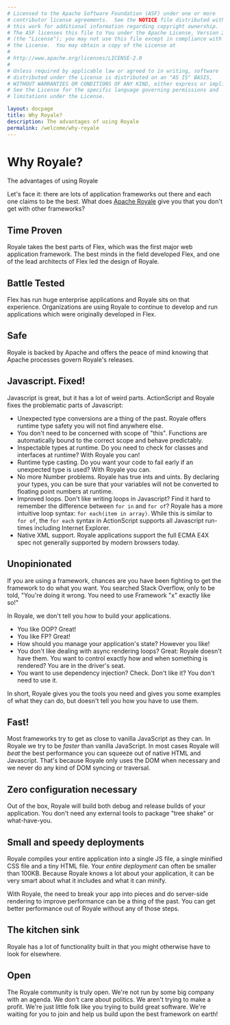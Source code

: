```yaml
---
# Licensed to the Apache Software Foundation (ASF) under one or more
# contributor license agreements.  See the NOTICE file distributed with
# this work for additional information regarding copyright ownership.
# The ASF licenses this file to You under the Apache License, Version 2.0
# (the "License"); you may not use this file except in compliance with
# the License.  You may obtain a copy of the License at
# 
# http://www.apache.org/licenses/LICENSE-2.0
# 
# Unless required by applicable law or agreed to in writing, software
# distributed under the License is distributed on an "AS IS" BASIS,
# WITHOUT WARRANTIES OR CONDITIONS OF ANY KIND, either express or implied.
# See the License for the specific language governing permissions and
# limitations under the License.

layout: docpage
title: Why Royale?
description: The advantages of using Royale
permalink: /welcome/why-royale
---
```

# Why Royale?

The advantages of using Royale

Let's face it: there are lots of application frameworks out there and each one claims to be the best. What does [Apache Royale](https://royale.apache.org/) give you that you don't get with other frameworks?

## Time Proven
Royale takes the best parts of Flex, which was the first major web application framework. The best minds in the field developed Flex, and one of the lead architects of Flex led the design of Royale.

## Battle Tested
Flex has run huge enterprise applications and Royale sits on that experience. Organizations are using Royale to continue to develop and run applications which were originally developed in Flex.

## Safe
Royale is backed by Apache and offers the peace of mind knowing that Apache processes govern Royale's releases.

## Javascript. Fixed!
Javascript is great, but it has a lot of weird parts. ActionScript and Royale fixes the problematic parts of Javascript:

- Unexpected type conversions are a thing of the past. Royale offers runtime type safety you will not find anywhere else.
- You don't need to be concerned with scope of "this". Functions are automatically bound to the correct scope and behave predictably.
- Inspectable types at runtime. Do you need to check for classes and interfaces at runtime? With Royale you can!
- Runtime type casting. Do you want your code to fail early if an unexpected type is used? With Royale you can.
- No more Number problems. Royale has true ints and uints. By declaring your types, you can be sure that your variables will not be converted to floating point numbers at runtime.
- Improved loops. Don't like writing loops in Javascript? Find it hard to remember the difference between `for in` and `for of`? Royale has a more intuitive loop syntax: `for each(item in array)`. While this is similar to `for of`, the `for each` syntax in ActionScript supports all Javascript run-times including Internet Explorer.
- Native XML support. Royale applications support the full ECMA E4X spec not generally supported by modern browsers today.

## Unopinionated
If you are using a framework, chances are you have been fighting to get the framework to do what you want. You searched Stack Overflow, only to be told, "You're doing it wrong. You need to use Framework "x" exactly like so!"

In Royale, we don't tell you how to build your applications.

  - You like OOP? Great! 
  - You like FP? Great! 
  - How should you manage your application's state? However you like! 
  - You don't like dealing with async rendering loops? Great: Royale doesn't have them. You want to control exactly how and when something is rendered? You are in the driver's seat.
  - You want to use dependency injection? Check. Don't like it? You don't need to use it.

In short, Royale gives you the tools you need and gives you some examples of what they can do, but doesn't tell you how you have to use them.

## Fast!
Most frameworks try to get as close to vanilla JavaScript as they can. In Royale we try to be _faster_ than vanilla JavaScript. In most cases Royale will _beat_ the best performance you can squeeze out of native HTML and Javascript. That's because Royale only uses the DOM when necessary and we never do any kind of DOM syncing or traversal.

## Zero configuration necessary
Out of the box, Royale will build both debug and release builds of your application. You don't need any external tools to package "tree shake" or what-have-you.

## Small and speedy deployments
Royale compiles your entire application into a single JS file, a single minified CSS file and a tiny HTML file. Your _entire deployment_ can often be smaller than 100KB. Because Royale knows a lot about your application, it can be very smart about what it includes and what it can minify.

With Royale, the need to break your app into pieces and do server-side rendering to improve performance can be a thing of the past. You can get better performance out of Royale without any of those steps.

## The kitchen sink
Royale has a lot of functionality built in that you might otherwise have to look for elsewhere.

## Open
The Royale community is truly open. We're not run by some big company with an agenda. We don't care about politics. We aren't trying to make a profit. We're just little folk like you trying to build great software. We're waiting for you to join and help us build upon the best framework on earth!
